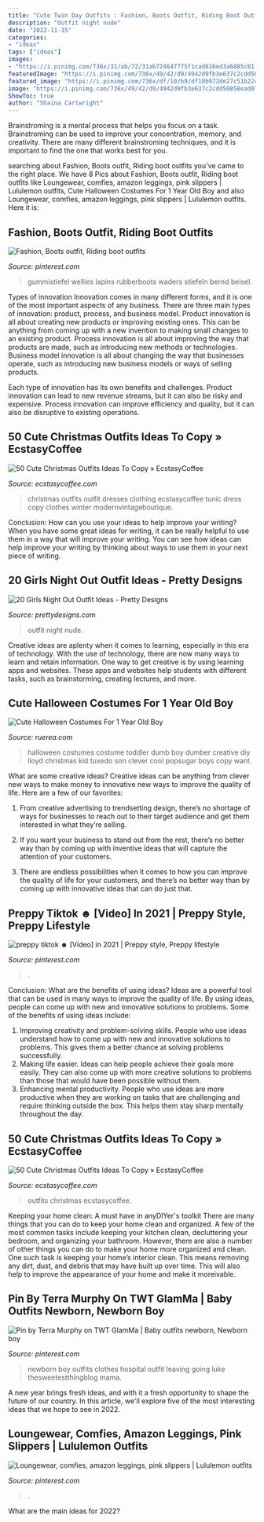 ```yaml
---
title: "Cute Twin Day Outfits : Fashion, Boots Outfit, Riding Boot Outfits"
description: "Outfit night nude"
date: "2022-11-15"
categories:
- "ideas"
tags: ["ideas"]
images:
- "https://i.pinimg.com/736x/31/ab/72/31ab724647775f1cad616ed3a6885c01.jpg"
featuredImage: "https://i.pinimg.com/736x/49/42/d9/4942d9fb3e637c2cdd50858ead073544.jpg"
featured_image: "https://i.pinimg.com/736x/df/10/b9/df10b972de27c51b224f9f7bfa26f854--album.jpg"
image: "https://i.pinimg.com/736x/49/42/d9/4942d9fb3e637c2cdd50858ead073544.jpg"
ShowToc: true
author: "Shaina Cartwright"
---
```



Brainstroming is a mental process that helps you focus on a task. Brainstroming can be used to improve your concentration, memory, and creativity. There are many different brainstroming techniques, and it is important to find the one that works best for you.

	

		
searching about Fashion, Boots outfit, Riding boot outfits you've came to the right place. We have 8 Pics about Fashion, Boots outfit, Riding boot outfits like Loungewear, comfies, amazon leggings, pink slippers | Lululemon outfits, Cute Halloween Costumes For 1 Year Old Boy and also Loungewear, comfies, amazon leggings, pink slippers | Lululemon outfits. Here it is:
		
    
## Fashion, Boots Outfit, Riding Boot Outfits

<img loading=lazy src="https://i.pinimg.com/736x/df/10/b9/df10b972de27c51b224f9f7bfa26f854--album.jpg" onerror="this.onerror=null;this.src='https://tse2.mm.bing.net/th?id=OIP.claBzTRKQllV6OdpIuAzRwHaLH&amp;pid=15.1';" alt="Fashion, Boots outfit, Riding boot outfits">

_Source: pinterest.com_

>gummistiefel wellies lapins rubberboots waders stiefeln bernd beisel. 

	

Types of innovation
Innovation comes in many different forms, and it is one of the most important aspects of any business. There are three main types of innovation: product, process, and business model.
Product innovation is all about creating new products or improving existing ones. This can be anything from coming up with a new invention to making small changes to an existing product. Process innovation is all about improving the way that products are made, such as introducing new methods or technologies. Business model innovation is all about changing the way that businesses operate, such as introducing new business models or ways of selling products.

Each type of innovation has its own benefits and challenges. Product innovation can lead to new revenue streams, but it can also be risky and expensive. Process innovation can improve efficiency and quality, but it can also be disruptive to existing operations.

    
## 50 Cute Christmas Outfits Ideas To Copy » EcstasyCoffee

<img loading=lazy src="https://i2.wp.com/www.ecstasycoffee.com/wp-content/uploads/2016/10/Cute-Christmas-outfits-6.jpg" onerror="this.onerror=null;this.src='https://tse1.mm.bing.net/th?id=OIP.6B8XCALRWiD9ea9k2eePyQAAAA&amp;pid=15.1';" alt="50 Cute Christmas Outfits Ideas To Copy » EcstasyCoffee">

_Source: ecstasycoffee.com_

>christmas outfits outfit dresses clothing ecstasycoffee tunic dress copy clothes winter modernvintageboutique. 

	

Conclusion: How can you use your ideas to help improve your writing?
When you have some great ideas for writing, it can be really helpful to use them in a way that will improve your writing. You can see how ideas can help improve your writing by thinking about ways to use them in your next piece of writing.

    
## 20 Girls Night Out Outfit Ideas - Pretty Designs

<img loading=lazy src="http://www.prettydesigns.com/wp-content/uploads/2015/09/20-girls-night-out-outfit-ideas13.jpg" onerror="this.onerror=null;this.src='https://tse4.mm.bing.net/th?id=OIP.rC3VmS2Bjcmu6NIu55275QHaLH&amp;pid=15.1';" alt="20 Girls Night Out Outfit Ideas - Pretty Designs">

_Source: prettydesigns.com_

>outfit night nude. 

	

Creative ideas are aplenty when it comes to learning, especially in this era of technology. With the use of technology, there are now many ways to learn and retain information. One way to get creative is by using learning apps and websites. These apps and websites help students with different tasks, such as brainstorming, creating lectures, and more.

    
## Cute Halloween Costumes For 1 Year Old Boy

<img loading=lazy src="https://www.ruerea.com/wp-content/uploads/2019/04/toddlers_halloween_costume_ideas_1.jpg" onerror="this.onerror=null;this.src='https://tse2.mm.bing.net/th?id=OIP.0fmiAw78HGF2-c9DEJ80kAAAAA&amp;pid=15.1';" alt="Cute Halloween Costumes For 1 Year Old Boy">

_Source: ruerea.com_

>halloween costumes costume toddler dumb boy dumber creative diy lloyd christmas kid tuxedo son clever cool popsugar boys copy want. 

	

What are some creative ideas?
Creative ideas can be anything from clever new ways to make money to innovative new ways to improve the quality of life. Here are a few of our favorites: 
1) From creative advertising to trendsetting design, there’s no shortage of ways for businesses to reach out to their target audience and get them interested in what they’re selling.

2) If you want your business to stand out from the rest, there’s no better way than by coming up with inventive ideas that will capture the attention of your customers.

3) There are endless possibilities when it comes to how you can improve the quality of life for your customers, and there’s no better way than by coming up with innovative ideas that can do just that.

    
## Preppy Tiktok ☻ [Video] In 2021 | Preppy Style, Preppy Lifestyle

<img loading=lazy src="https://i.pinimg.com/736x/49/42/d9/4942d9fb3e637c2cdd50858ead073544.jpg" onerror="this.onerror=null;this.src='https://tse4.mm.bing.net/th?id=OIP.7vRXpTd2GftRRW8Wqcu4TwHaNK&amp;pid=15.1';" alt="preppy tiktok ☻ [Video] in 2021 | Preppy style, Preppy lifestyle">

_Source: pinterest.com_

>. 

	

Conclusion: What are the benefits of using ideas?
Ideas are a powerful tool that can be used in many ways to improve the quality of life. By using ideas, people can come up with new and innovative solutions to problems. Some of the benefits of using ideas include: 
1) Improving creativity and problem-solving skills. People who use ideas understand how to come up with new and innovative solutions to problems. This gives them a better chance at solving problems successfully. 
2) Making life easier. Ideas can help people achieve their goals more easily. They can also come up with more creative solutions to problems than those that would have been possible without them. 
3) Enhancing mental productivity. People who use ideas are more productive when they are working on tasks that are challenging and require thinking outside the box. This helps them stay sharp mentally throughout the day.

    
## 50 Cute Christmas Outfits Ideas To Copy » EcstasyCoffee

<img loading=lazy src="https://i2.wp.com/www.ecstasycoffee.com/wp-content/uploads/2016/10/Cute-Christmas-outfits-4.jpg?resize=564%2C962" onerror="this.onerror=null;this.src='https://tse4.mm.bing.net/th?id=OIP.fhfQbjJBaSzo5LD08109owHaMo&amp;pid=15.1';" alt="50 Cute Christmas Outfits Ideas To Copy » EcstasyCoffee">

_Source: ecstasycoffee.com_

>outfits christmas ecstasycoffee. 

	

Keeping your home clean: A must have in anyDIYer's toolkit
There are many things that you can do to keep your home clean and organized. A few of the most common tasks include keeping your kitchen clean, decluttering your bedroom, and organizing your bathroom. However, there are also a number of other things you can do to make your home more organized and clean. One such task is keeping your home’s interior clean. This means removing any dirt, dust, and debris that may have built up over time. This will also help to improve the appearance of your home and make it moreivable.

    
## Pin By Terra Murphy On TWT GlamMa | Baby Outfits Newborn, Newborn Boy

<img loading=lazy src="https://i.pinimg.com/736x/6a/5e/a6/6a5ea663525a8bc0b854d803fc2da795--newborn-boy-outfits-newborn-boys.jpg" onerror="this.onerror=null;this.src='https://tse3.mm.bing.net/th?id=OIP.3KSSG6hN3keyi5ckImYKuQHaLH&amp;pid=15.1';" alt="Pin by Terra Murphy on TWT GlamMa | Baby outfits newborn, Newborn boy">

_Source: pinterest.com_

>newborn boy outfits clothes hospital outfit leaving going luke thesweetestthingblog mama. 

	

A new year brings fresh ideas, and with it a fresh opportunity to shape the future of our country.  In this article, we'll explore five of the most interesting ideas that we hope to see in 2022. 

    
## Loungewear, Comfies, Amazon Leggings, Pink Slippers | Lululemon Outfits

<img loading=lazy src="https://i.pinimg.com/736x/31/ab/72/31ab724647775f1cad616ed3a6885c01.jpg" onerror="this.onerror=null;this.src='https://tse1.mm.bing.net/th?id=OIP.1ZKj5p9_9AvwLTgdVPVL6AHaLG&amp;pid=15.1';" alt="Loungewear, comfies, amazon leggings, pink slippers | Lululemon outfits">

_Source: pinterest.com_

>. 

	

What are the main ideas for 2022?
 

